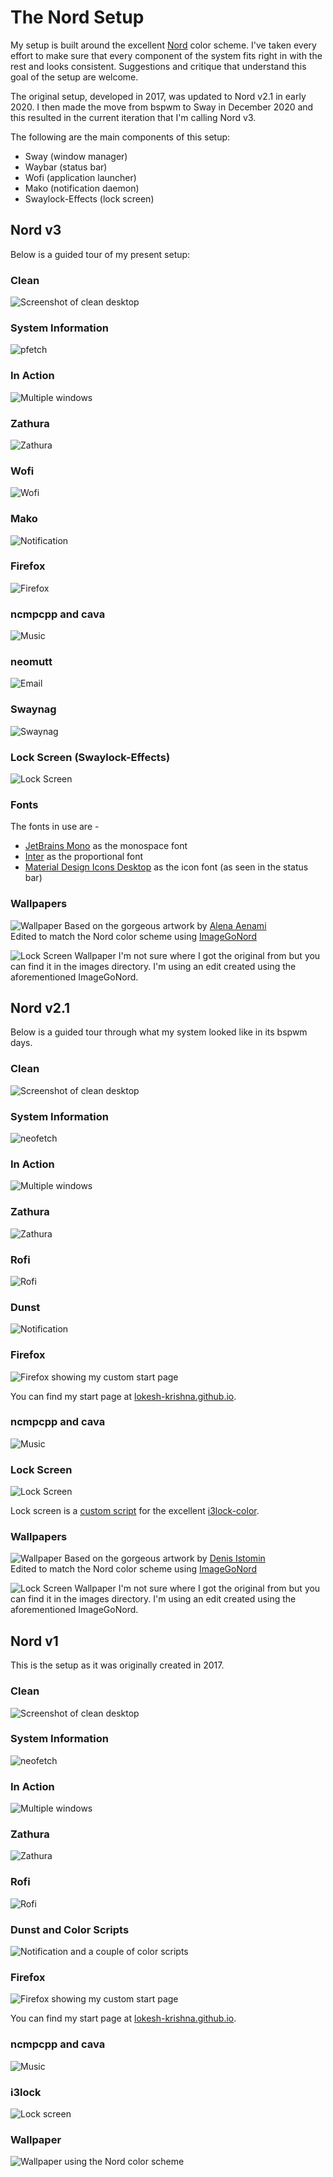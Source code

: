 # The Nord Setup
My setup is built around the excellent [Nord](https://github.com/arcticicestudio/nord) color scheme. I've taken every effort to make sure that every component of the system fits right in with the rest and looks consistent. Suggestions and critique that understand this goal of the setup are welcome.

The original setup, developed in 2017, was updated to Nord v2.1 in early 2020. I then made the move from bspwm to Sway in December 2020 and this resulted in the current iteration that I'm calling Nord v3.

The following are the main components of this setup:
- Sway (window manager)
- Waybar (status bar)
- Wofi (application launcher)
- Mako (notification daemon)
- Swaylock-Effects (lock screen)

## Nord v3
Below is a guided tour of my present setup:

### Clean
![Screenshot of clean desktop](/nord-v3/images/clean.png)
### System Information
![pfetch](/nord-v3/images/system-information.png)
### In Action
![Multiple windows](/nord-v3/images/busy.png)
### Zathura
![Zathura](/nord-v3/images/zathura.png)
### Wofi
![Wofi](/nord-v3/images/wofi.png)
### Mako 
![Notification](/nord-v3/images/notification.png)
### Firefox
![Firefox](/nord-v3/images/firefox.png)
### ncmpcpp and cava
![Music](/nord-v3/images/music.png)
### neomutt
![Email](/nord-v3/images/neomutt.png)
### Swaynag
![Swaynag](/nord-v3/images/swaynag.png)
### Lock Screen (Swaylock-Effects)
![Lock Screen](/nord-v3/images/lock.png)

### Fonts
The fonts in use are -
- [JetBrains Mono](https://github.com/JetBrains/JetBrainsMono) as the monospace font
- [Inter](https://github.com/rsms/inter) as the proportional font
- [Material Design Icons Desktop](https://github.com/Templarian/MaterialDesign-Font) as the icon font (as seen in the status bar)

### Wallpapers
![Wallpaper](/nord-v3/images/wallpaper.png)
Based on the gorgeous artwork by [Alena Aenami](https://aenamiart.artstation.com/projects/PogY81)  
Edited to match the Nord color scheme using [ImageGoNord](https://ign.schrodinger-hat.it/)

![Lock Screen Wallpaper](/nord-v2/images/lock-wallpaper-edit.png)
I'm not sure where I got the original from but you can find it in the images directory. I'm using an edit created using the aforementioned ImageGoNord.

## Nord v2.1
Below is a guided tour through what my system looked like in its bspwm days.

### Clean
![Screenshot of clean desktop](/nord-v2/images/clean.png)
### System Information
![neofetch](/nord-v2/images/system_information.png)
### In Action
![Multiple windows](/nord-v2/images/busy.png)
### Zathura
![Zathura](/nord-v2/images/zathura.png)
### Rofi
![Rofi](/nord-v2/images/rofi.png)
### Dunst 
![Notification](/nord-v2/images/notification.png)
### Firefox
![Firefox showing my custom start page](/nord-v2/images/firefox.png)

You can find my start page at [lokesh-krishna.github.io](https://github.com/lokesh-krishna/lokesh-krishna.github.io).

### ncmpcpp and cava
![Music](/nord-v2/images/music.png)

### Lock Screen
![Lock Screen](/nord-v2/images/lock.png)

Lock screen is a [custom script](/nord-v2/bin/lock.sh) for the excellent [i3lock-color](https://github.com/Raymo111/i3lock-color).

### Wallpapers
![Wallpaper](/nord-v2/images/wallpaper.png)
Based on the gorgeous artwork by [Denis Istomin](https://www.artstation.com/artwork/YeePYb)  
Edited to match the Nord color scheme using [ImageGoNord](https://ign.schrodinger-hat.it/)

![Lock Screen Wallpaper](/nord-v2/images/lock-wallpaper-edit.png)
I'm not sure where I got the original from but you can find it in the images directory. I'm using an edit created using the aforementioned ImageGoNord.

## Nord v1

This is the setup as it was originally created in 2017.

### Clean
![Screenshot of clean desktop](/nord-v1/images/clean.png)
### System Information
![neofetch](/nord-v1/images/sysinfo.png)
### In Action
![Multiple windows](/nord-v1/images/action.png)
### Zathura
![Zathura](/nord-v1/images/zathura.png)
### Rofi
![Rofi](/nord-v1/images/rofi.png)
### Dunst and Color Scripts
![Notification and a couple of color scripts](/nord-v1/images/colors.png)
### Firefox
![Firefox showing my custom start page](/nord-v1/images/firefox.png)

You can find my start page at [lokesh-krishna.github.io](https://github.com/lokesh-krishna/lokesh-krishna.github.io).

### ncmpcpp and cava
![Music](/nord-v1/images/music.png)

### i3lock
![Lock screen](/nord-v1/images/lock.png)

### Wallpaper
![Wallpaper using the Nord color scheme](/nord-v1/images/nord-arch.png)
